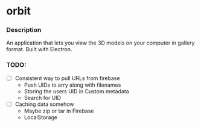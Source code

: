 # orbit
### Description 
An application that lets you view the 3D models on your computer in gallery format. Built with Electron.

### TODO: 
- [ ] Consistent way to pull URLs from firebase
  - Push UIDs to arry along with filenames
  - Storing the users UID in Custom metadata
  - Search for UID 
- [ ] Caching data somehow
  - Maybe zip or tar in Firebase
  - LocalStorage
